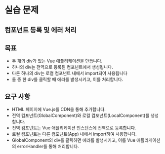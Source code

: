 # 실습 문제
## 컴포넌트 등록 및 에러 처리
## 목표
* 두 개의 div가 있는 Vue 애플리케이션을 만듭니다. 
* 하나의 div는 전역으로 등록된 컴포넌트에서 생성됩니다.
* 다른 하나의 div는 로컬 컴포넌트 내에서 import되어 사용됩니다
* 둘 중 한 div를 클릭할 때 에러를 발생시키고, 이를 처리합니다.
## 요구 사항
* HTML 페이지에 Vue.js를 CDN을 통해 추가합니다.
* 전역 컴포넌트(GlobalComponent)와 로컬 컴포넌트(LocalComponent)를 생성합니다.
* 전역 컴포넌트는 Vue 애플리케이션 인스턴스에 전역으로 등록합니다.
* 로컬 컴포넌트는 다른 컴포넌트(App) 내에서 import하여 사용합니다.
* GlobalComponent의 div를 클릭하면 에러를 발생시키고, 이를 Vue 애플리케이션의 errorHandler를 통해 처리합니다.